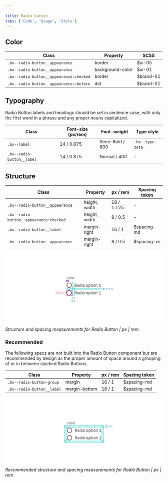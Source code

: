 ```yaml
---

title: Radio button
tabs: ['Code', 'Usage', 'Style']
---
```


## Color

| Class                                   | Property         | SCSS      |
| --------------------------------------- | ---------------- | --------- |
| `.bx--radio-button__appearance`         | border           | $ui-05    |
| `.bx--radio-button__appearance`         | background-color | $ui-01    |
| `.bx--radio-button__appearance:checked` | border           | $brand-01 |
| `.bx--radio-button__appearance::before` | dot              | $brand-01 |

## Typography

Radio Button labels and headings should be set in sentence case, with only the first word in a phrase and any proper nouns capitalized.

| Class                      | Font-size (px/rem) | Font-weight     | Type style       |
| -------------------------- | ------------------ | --------------- | ---------------- |
| `.bx--label`               | 14 / 0.875         | Semi-Bold / 600 | `.bx--type-zeta` |
| `.bx--radio-button__label` | 14 / 0.875         | Normal / 400    | -                |

## Structure

| Class                                     | Property      | px / rem   | Spacing token |
| ----------------------------------------- | ------------- | ---------- | ------------- |
| `.bx--radio-button__appearance`           | height, width | 18 / 1.125 | -             |
| `.bx--radio-button__appearance:checked`   | height, width | 8 / 0.5    | -             |            
| `.bx--radio-button__label`                | margin-right  | 16 / 1     | $spacing-md   |
| `.bx--radio-button__appearance`           | margin-right  | 8 / 0.5    | $spacing-xs   |

![Structure and spacing measurements for a radio button](images/radio-button-style-1.png)
_Structure and spacing measurements for Radio Button | px | rem_

### Recommended

The following specs are not built into the Radio Button component but are recommended by design as the proper amount of space around a grouping of or in between stacked Radio Buttons.

| Class                      | Property      | px / rem | Spacing token |
| -------------------------- | ------------- | -------- | ------------- |
| `.bx--radio-button-group`  | margin        | 16 / 1   | $spacing-md   |
| `.bx--radio-button__label` | margin-bottom | 16 / 1   | $spacing-md   |

![Structure and spacing measurements for a radio button](images/radio-button-style-2.png)
_Recommended structure and spacing measurements for Radio Button | px | rem_
